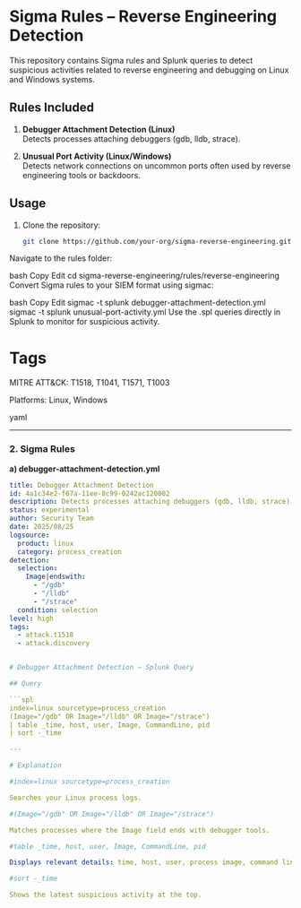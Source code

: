 # Sigma Rules – Reverse Engineering Detection

This repository contains Sigma rules and Splunk queries to detect suspicious activities related to reverse engineering and debugging on Linux and Windows systems.

## Rules Included

1. **Debugger Attachment Detection (Linux)**  
   Detects processes attaching debuggers (gdb, lldb, strace).

2. **Unusual Port Activity (Linux/Windows)**  
   Detects network connections on uncommon ports often used by reverse engineering tools or backdoors.

## Usage

1. Clone the repository:
   ```bash
   git clone https://github.com/your-org/sigma-reverse-engineering.git
Navigate to the rules folder:

bash
Copy
Edit
cd sigma-reverse-engineering/rules/reverse-engineering
Convert Sigma rules to your SIEM format using sigmac:

bash
Copy
Edit
sigmac -t splunk debugger-attachment-detection.yml
sigmac -t splunk unusual-port-activity.yml
Use the .spl queries directly in Splunk to monitor for suspicious activity.

# Tags
MITRE ATT&CK: T1518, T1041, T1571, T1003

Platforms: Linux, Windows

yaml

---

### **2. Sigma Rules**

**a) debugger-attachment-detection.yml**
```yaml
title: Debugger Attachment Detection
id: 4a1c34e2-f67a-11ee-8c99-0242ac120002
description: Detects processes attaching debuggers (gdb, lldb, strace) to running processes.
status: experimental
author: Security Team
date: 2025/08/25
logsource:
  product: linux
  category: process_creation
detection:
  selection:
    Image|endswith:
      - "/gdb"
      - "/lldb"
      - "/strace"
  condition: selection
level: high
tags:
  - attack.t1518
  - attack.discovery


# Debugger Attachment Detection – Splunk Query

## Query

```spl
index=linux sourcetype=process_creation
(Image="/gdb" OR Image="/lldb" OR Image="/strace")
| table _time, host, user, Image, CommandLine, pid
| sort -_time

---

# Explanation

#index=linux sourcetype=process_creation

Searches your Linux process logs.

#(Image="/gdb" OR Image="/lldb" OR Image="/strace")

Matches processes where the Image field ends with debugger tools.

#table _time, host, user, Image, CommandLine, pid

Displays relevant details: time, host, user, process image, command line, process ID.

#sort -_time

Shows the latest suspicious activity at the top.
